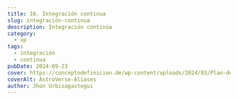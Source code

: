 ```yaml
---
title: 10. Integración continua
slug: integración-continua
description: Integración continúa
category:
  - xp
tags:
  - integración
  - continua
pubDate: 2024-09-23
cover: https://conceptodefinicion.de/wp-content/uploads/2024/03/Plan-de-Iteracion.jpg
coverAlt: AstroVerse-Aliases
author: Jhon Urbisagastegui
---
```


